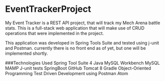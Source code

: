 # EventTrackerProject

My Event Tracker is a REST API project, that will track my Mech Arena battle stats. This is a full-stack web application that will make use of CRUD operations that were implemented in the project.

This application was developed in Spring Tools Suite and tested using j-unit and Postman.
currently there is no front end as of yet, but one will be implemented shortly.

###Technologies Used
Spring Tool Suite 4
Java
MySQL Workbench
MySQL
MAMP
J-unit tests
SpringBoot
GitHub
Tomcat 8
Gradle
Object-Oriented Programming
Test Driven Development using Postman
Atom
